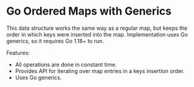 # Go Ordered Maps with Generics

This data structure works the same way as a regular map, but keeps the order in which
keys were inserted into the map. Implementation uses Go generics, so it
requires Go 1.18+ to run.

Features:
* All operations are done in constant time.
* Provides API for iterating over map entries in a keys insertion order.
* Uses Go generics.
